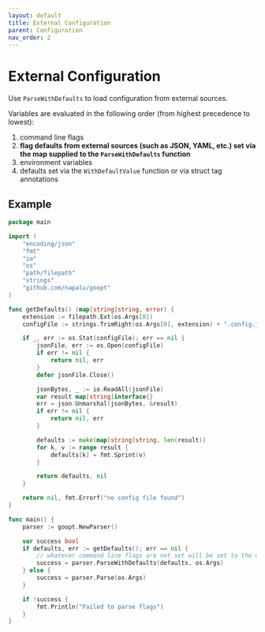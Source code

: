 ```yaml
---
layout: default
title: External Configuration
parent: Configuration
nav_order: 2
---
```


# External Configuration

Use `ParseWithDefaults` to load configuration from external sources.

Variables are evaluated in the following order (from highest precedence to lowest):
1. command line flags
2. **flag defaults from external sources (such as JSON, YAML, etc.) set via the map supplied to the `ParseWithDefaults` function**
3. environment variables
4. defaults set via the `WithDefaultValue` function or via struct tag annotations


## Example

```go
package main

import (
	"encoding/json"
	"fmt"
	"io"
	"os"
	"path/filepath"
	"strings"
    "github.com/napalu/goopt"
)

func getDefaults() (map[string]string, error) {
	extension := filepath.Ext(os.Args[0])
	configFile := strings.TrimRight(os.Args[0], extension) + ".config.json"

	if _, err := os.Stat(configFile); err == nil {
		jsonFile, err := os.Open(configFile)
		if err != nil {
			return nil, err
		}
		defer jsonFile.Close()

		jsonBytes, _ := io.ReadAll(jsonFile)
		var result map[string]interface{}
		err = json.Unmarshal(jsonBytes, &result)
		if err != nil {
			return nil, err
		}

		defaults := make(map[string]string, len(result))
		for k, v := range result {
			defaults[k] = fmt.Sprint(v)
		}

		return defaults, nil
	}

	return nil, fmt.Errorf("no config file found")
}

func main() {
    parser := goopt.NewParser()

    var success bool
    if defaults, err := getDefaults(); err == nil {
        // whatever command line flags are not set will be set to the defaults if present
        success = parser.ParseWithDefaults(defaults, os.Args)
    } else {
        success = parser.Parse(os.Args)
    }

    if !success {
        fmt.Println("Failed to parse flags")
    }
}
```

